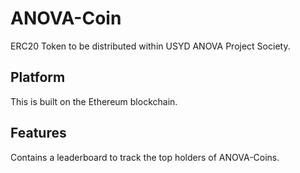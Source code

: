 # ANOVA-Coin
ERC20 Token to be distributed within USYD ANOVA Project Society.

## Platform
This is built on the Ethereum blockchain.

## Features
Contains a leaderboard to track the top holders of ANOVA-Coins.
